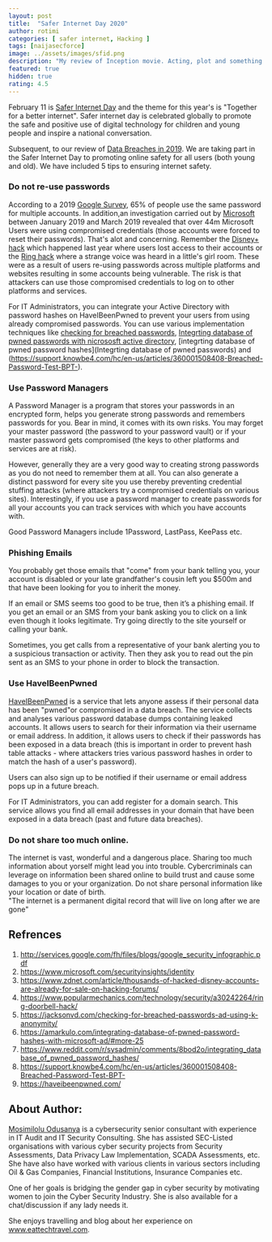 ```yaml
---
layout: post
title:  "Safer Internet Day 2020"
author: rotimi
categories: [ safer internet, Hacking ]
tags: [naijasecforce]
image: ../assets/images/sfid.png
description: "My review of Inception movie. Acting, plot and something else in this short description."
featured: true
hidden: true
rating: 4.5
---
```



February 11 is [Safer Internet Day](https://www.saferinternet.org.uk/safer-internet-day/2019) and the theme for this year's is "Together for a better internet". Safer internet day is celebrated globally to promote the safe and positive use of digital technology for children and young people and inspire a national conversation.

Subsequent, to our review of [Data Breaches in 2019](https://blog.naijasecforce.com/data-breaches-in-2019/). We are taking part in the Safer Internet Day to promoting online safety for all users (both young and old). We have included 5 tips to ensuring internet safety. 

### Do not re-use passwords
According to a 2019 [Google Survey](http://services.google.com/fh/files/blogs/google_security_infographic.pdf), 65% of people use the same password for multiple accounts. In addition,an investigation carried out by [Microsoft](https://www.microsoft.com/securityinsights/identity) between January 2019 and March 2019 revealed that over 44m Microsoft Users were using compromised credentials (those accounts were forced to reset their passwords). That's alot and concerning. Remember the  [Disney+ hack](https://www.zdnet.com/article/thousands-of-hacked-disney-accounts-are-already-for-sale-on-hacking-forums/) which happened last year where users lost access to their accounts or the [Ring hack](https://www.popularmechanics.com/technology/security/a30242264/ring-doorbell-hack/) where a strange voice was heard in a little's girl room. These were as a result of users re-using passwords across multiple platforms and websites resulting in some accounts being vulnerable. The risk is that attackers can use those compromised credentials to log on to other platforms and services.   

For IT Administrators, you can integrate your Active Directory with password hashes on HaveIBeenPwned to prevent your users from using already compromised passwords. You can use various implementation techniques like [checking for breached passwords](https://jacksonvd.com/checking-for-breached-passwords-ad-using-k-anonymity/), [Integrting database of pwned passwords with nicrososft active directory](https://amarkulo.com/integrating-database-of-pwned-password-hashes-with-microsoft-ad/#more-25), [integrting database of pwned password hashes](Integrting database of pwned passwords) and (https://support.knowbe4.com/hc/en-us/articles/360001508408-Breached-Password-Test-BPT-).

### Use Password Managers
A Password Manager is a program that stores your passwords in an encrypted form, helps you generate strong passwords and remembers passwords for you. Bear in mind, it comes with its own risks. You may forget your master password (the password to your password vault) or if your master password gets compromised (the keys to other platforms and services are at risk).   

However, generally they are a very good way to creating strong passwords as you do not need to remember them at all. You can also generate a distinct password for every site you use thereby preventing credential stuffing attacks (where attackers try a compromised credentials on various sites). Interestingly, if you use a password manager to create passwords for all your accounts you can track services with which you have accounts with.   

Good Password Managers include 1Password, LastPass, KeePass etc. 

### Phishing Emails
You probably get those emails that "come" from your bank telling you, your account is disabled or your late grandfather's cousin left you $500m and that have been looking for you to inherit the money.   

If an email or SMS seems too good to be true, then it’s a phishing email. If you get an email or an SMS from your bank asking you to click on a link even though it looks legitimate. Try going directly to the site yourself or calling your bank. 

Sometimes, you get calls from a representative of your bank alerting you to a suspicious transaction or activity. Then they ask you to read out the pin sent as an SMS to your phone in order to block the transaction.    

### Use HaveIBeenPwned
[HaveIBeenPwned](https://haveibeenpwned.com/) is a service that lets anyone assess if their personal data has been "pwned"or compromised in a data breach. The service collects and analyses various password database dumps containing leaked accounts. It allows users to search for their information via their username or email address. In addition, it allows users to check if their passwords has been exposed in a data breach (this is important in order to prevent hash table attacks - where attackers tries various password hashes in order to match the hash of a user's password).    

Users can also sign up to be notified if their username or email address pops up in a future breach.   

For IT Administrators, you can add register for a domain search. This service allows you find all email addresses in your domain that have been exposed in a data breach (past and future data breaches).    

### Do not share too much online.    
The internet is vast, wonderful and a dangerous place. Sharing too much information about yorself might lead you into trouble. Cybercriminals can leverage on information been shared online to build trust and cause some damages to you or your organization. Do not share personal information like your location or date of birth.    
"The internet is a permanent digital record that will live on long after we are gone"

## Refrences
1. http://services.google.com/fh/files/blogs/google_security_infographic.pdf   
2. https://www.microsoft.com/securityinsights/identity    
3. https://www.zdnet.com/article/thousands-of-hacked-disney-accounts-are-already-for-sale-on-hacking-forums/    
4. https://www.popularmechanics.com/technology/security/a30242264/ring-doorbell-hack/   
5. https://jacksonvd.com/checking-for-breached-passwords-ad-using-k-anonymity/    
6. https://amarkulo.com/integrating-database-of-pwned-password-hashes-with-microsoft-ad/#more-25   
7. https://www.reddit.com/r/sysadmin/comments/8bod2o/integrating_database_of_pwned_password_hashes/   
8. https://support.knowbe4.com/hc/en-us/articles/360001508408-Breached-Password-Test-BPT-   
9. https://haveibeenpwned.com/   

## About Author:
[Mosimilolu Odusanya](https://www.linkedin.com/in/mosimilolu-odusanya) is a cybersecurity senior consultant with experience in IT Audit and IT Security Consulting. She has assisted SEC-Listed organisations with various cyber security projects from Security Assessments, Data Privacy Law Implementation, SCADA Assessments, etc. She have also have worked with various clients in various sectors including Oil & Gas Companies, Financial Institutions, Insurance Companies etc.

One of her goals is bridging the gender gap in cyber security by motivating women to join the Cyber Security Industry. She is also available for a chat/discussion if any lady needs it. 

She enjoys travelling and blog about her experience on www.eattechtravel.com.

